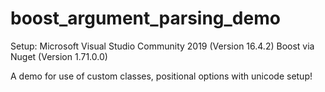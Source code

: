 # boost_argument_parsing_demo

Setup:
  Microsoft Visual Studio Community 2019 (Version 16.4.2)
  Boost via Nuget (Version 1.71.0.0)
  
A demo for use of custom classes, positional options with unicode setup!
